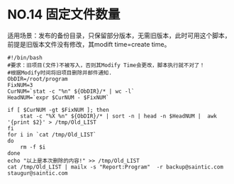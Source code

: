 # NO.14 固定文件数量

适用场景：发布的备份目录，只保留部分版本，无需旧版本，此时可用这个脚本，前提是旧版本文件没有修改，其modift time=create time。

```
#!/bin/bash
#要求：旧项目(文件)不被写入，否则其Modify Time会更改，脚本执行就不对了！
#根据Modify时间将旧项目删除并邮件通知.
ObDIR=/root/program
FixNUM=3
CurNUM=`stat -c "%n" ${ObDIR}/* | wc -l`
HeadNUM=`expr $CurNUM - $FixNUM`

if [ $CurNUM -gt $FixNUM ]; then
	stat -c "%X %n" ${ObDIR}/* | sort -n | head -n $HeadNUM |  awk '{print $2}' > /tmp/Old_LIST
fi
for i in `cat /tmp/Old_LIST`
do
    rm -f $i
done
echo "以上是本次删除的内容!" >> /tmp/Old_LIST
cat /tmp/Old_LIST | mailx -s "Report:Program"  -r backup@saintic.com staugur@saintic.com
```